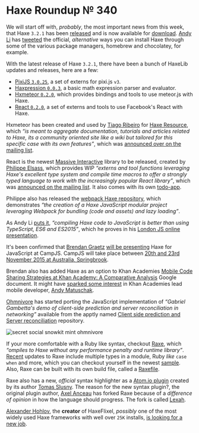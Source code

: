 [_template]: ../templates/roundup.html
[date]: / "2015-10-14 10:12:00"
[modified]: / "2015-10-14 10:12:00"
[published]: / "2015-10-14 10:12:00"
[“”]: a ""
# Haxe Roundup № 340

We will start off with, _probably_, the most important news from this week,
that Haxe `3.2.1` has been [released][l1] and is now available for [download][l2].
[Andy Li][tw1] has [tweeted][l3] the official, _alternative_ ways you can
install Haxe through some of the various package managers, homebrew and chocolatey, 
for example.

With the latest release of Haxe `3.2.1`, there have been a bunch of HaxeLib
updates and releases, here are a few:
	
- [PixiJS `3.0.25`][l4], a set of externs for pixi.js `v3`.
- [Haxpression `0.0.3`][l5], a basic math expression parser and evaluator.
- [Hxmeteor `0.2.0`][l6], which provides bindings and tools to use meteor.js with Haxe.
- [React `0.2.0`][l7], a set of externs and tools to use Facebook's React with Haxe.

Hxmeteor has been created and used by [Tiago Ribeiro][tw2] for [Haxe Resource][l8],
which _“is meant to aggregate documentation, tutorials and articles related to 
Haxe, its a community oriented site like a wiki but tailored for this specific 
case with its own features”_, which was [announced over on the mailing list][l9].

React is the newest [Massive Interactive][tw4] library to be released, created by 
[Philippe Elsass][tw3], which provides WIP _“externs and tool functions leveraging 
Haxe's excellent type system and compile time macros to offer a strongly typed 
language to work with the increasingly popular React library”_, which was
[announced on the mailing list][l10]. It also comes with its own [todo-app][l11].

Philippe also has released the [webpack Haxe repository][l12], which demonstrates
_“the creation of a Haxe JavaScript modular project leveraging Webpack for 
bundling (code and assets) and lazy loading”_. 

As Andy Li [puts it][l13], _“compiling Haxe code to JavaScript is better than using
TypeScript, ES6 and ES2015”_, which he proves in his [London JS online 
presentation][l14].

It's been confirmed that [Brendan Graetz][tw5] [will be presenting][l15] Haxe 
for JavaScript at CampJS. CampJS will take place between [20th and 23rd November 
2015 at Australia, Springbrook][l16].

Brendan also has added Haxe as an option to Khan Academies [Mobile Code Sharing 
Strategies at Khan Academy: A Comparative Analysis][l17] Google document. It might
have [sparked some interest][l18] in Khan Academies lead mobile developer, 
[Andy Matuschak][tw6].

[Ohmnivore][tw7] has started porting the JavaScript implementation of
_“Gabriel Gambetta's demo of client-side prediction and server reconciliation 
in networking”_ available from the apptly named [Client side prediction and 
Server reconciliation][l19] repository.

![secret social snowkit mint ohmnivore](/img/340/secret.png "Ohmnivore (@4_AM_Games) integrating mint into a secret snowkit collective powered engine.")

If your more comfortable with a Ruby like syntax, checkout [Raxe][l20], which 
_“ompiles to Haxe without any performance penalty and runtime library”_. [Recent][l21]
updates to Raxe include multiple types in a module, Ruby _like_ `case when` and
more, which you can checkout yourself in the newest [sample][l22]. Also, Raxe
can be built with its own build file, called a [Raxefile][l24].

Raxe also has a new, _official_ syntax highlighter as a [Atom.io plugin][l23] created by 
its author [Tomas Slusny][tw8]. The reason for the new syntax plugin?, the original
plugin author, [Axel Anceau][gh1] has forked Raxe because of a _difference of opinion_
in how the language should progress. The fork is called [Lexah][l25].

[Alexander Hohlov][tw9], the **creator** of HaxeFlixel, _possibly_ one of the most 
widely used Haxe frameworks with well over `25K` installs, [is looking for a new 
job][l26].

[gh1]: https://github.com/Peekmo "@Peekmo"

[tw9]: https://twitter.com/teormech "@teormech"
[tw8]: https://twitter.com/_deathbeam "@_deathbeam"
[tw7]: https://twitter.com/4_AM_Games "@4_AM_Games"
[tw6]: https://twitter.com/andy_matuschak "@andy_matuschak"
[tw5]: https://twitter.com/bguiz "@bguiz"
[tw4]: https://twitter.com/Massive_Voice "@Massive_Voice"
[tw3]: https://twitter.com/elsassph "@elsassph"
[tw2]: https://twitter.com/prog4mr "@prog4mr"
[tw1]: https://twitter.com/andy_li "@andy_li"

[l26]: https://twitter.com/teormech/status/654351442208235524 "Alexander Hohlov looking for new job"
[l25]: https://github.com/Peekmo/lexah "Lexah on GitHub"
[l24]: https://twitter.com/_deathbeam/status/653916216982159360 "Raxe's buildfile, Raxefile"
[l23]: https://atom.io/packages/language-raxe "Atom.io Raxe Syntax Highlighter"
[l22]: https://github.com/nondev/raxe/blob/master/examples/Enums.rx "Raxe Enums.rx Sample on GitHub"
[l21]: https://twitter.com/_deathbeam/status/653545438570790913 "Recent Raxe updates"
[l20]: https://github.com/nondev/raxe "Raxe on GitHub"
[l19]: https://github.com/Ohmnivore/ClientSidePredictionAndServerReconciliation "ClientSidePredictionAndServerReconciliation on GitHub"
[l18]: https://twitter.com/andy_matuschak/status/654675737408962560 "Interest in Haxe from Khan Academies lead mobile developer"
[l17]: https://docs.google.com/document/d/12BiaH_SfTlcMQb2zjaY4BMNOwIz6imNb4J0Elhly-Sg/edit#heading=h.rgiv4fki2mvn "Mobile Code Sharing Strategies at Khan Academy: a Comparative Analysis on Google Docs"
[l16]: http://lanyrd.com/2015/campjsnews/sdtphd/ "Haxe for JavaScripters at CampJS"
[l15]: https://twitter.com/bguiz/status/654378425424068608 "Haxe for JavaScript conformed for CampJS"
[l14]: https://plus.google.com/u/0/events/c834kn0hcckdvcobju21duiabdk "Haxe, a language that compiles to JavaScript presented by Andy Li"
[l13]: https://twitter.com/andy_li/status/654605220496973824 "Andy Li presents Haxe JavaScript online"
[l12]: https://github.com/elsassph/webpack-haxe-example "Webpack Haxe Example on GitHub"
[l11]: https://twitter.com/elsassph/status/654934563723063296 "Haxe React Todo App"
[l10]: https://groups.google.com/d/msg/haxelang/r3QlPCZWgZc/Grf46G3cCQAJ "Haxe React Annoucement"
[l9]: https://groups.google.com/forum/#!topic/haxelang/rAqQmwKHBBc "Haxe Resource Annoucement"
[l8]: http://haxeresource.meteor.com/ "Haxe Resource"
[l7]: http://lib.haxe.org/p/react "React on HaxeLib"
[l6]: http://lib.haxe.org/p/hxmeteor "Hxmeteor on HaxeLib"
[l5]: http://lib.haxe.org/p/haxpression "Haxpression on HaxeLib"
[l4]: http://lib.haxe.org/p/pixijs "PixiJS on HaxeLib"
[l3]: https://twitter.com/andy_li/status/654229253760806912 "Haxe 3.2.1 package updates"
[l2]: http://haxe.org/download/version/3.2.1/ "Download Haxe 3.2.1 from Haxe.org"
[l1]: http://haxe.io/releases/3.2.1/ "What's New in Haxe 3.2.1"